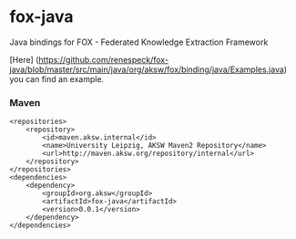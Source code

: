 fox-java
========

Java bindings for FOX - Federated Knowledge Extraction Framework


[Here] (https://github.com/renespeck/fox-java/blob/master/src/main/java/org/aksw/fox/binding/java/Examples.java) you can find an example.


### Maven

    <repositories>
        <repository>
            <id>maven.aksw.internal</id>
            <name>University Leipzig, AKSW Maven2 Repository</name>
            <url>http://maven.aksw.org/repository/internal</url>
        </repository>
    </repositories>
    <dependencies>
        <dependency>
            <groupId>org.aksw</groupId>
            <artifactId>fox-java</artifactId>
            <version>0.0.1</version>
        </dependency>
    </dependencies>
